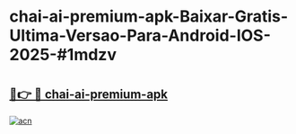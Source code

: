 # chai-ai-premium-apk-Baixar-Gratis-Ultima-Versao-Para-Android-IOS-2025-#1mdzv

# <h2><a href="https://ainizakaria.my?title=chai-ai-premium-apk&ref=24M">🔗👉 🔴 chai-ai-premium-apk</a></h2>

[![acn](https://github.com/user-attachments/assets/0f9c940e-d8b0-45ae-aac7-cd30a18b3e1c)](https://ainizakaria.my?title=chai-ai-premium-apk&ref=24M)

